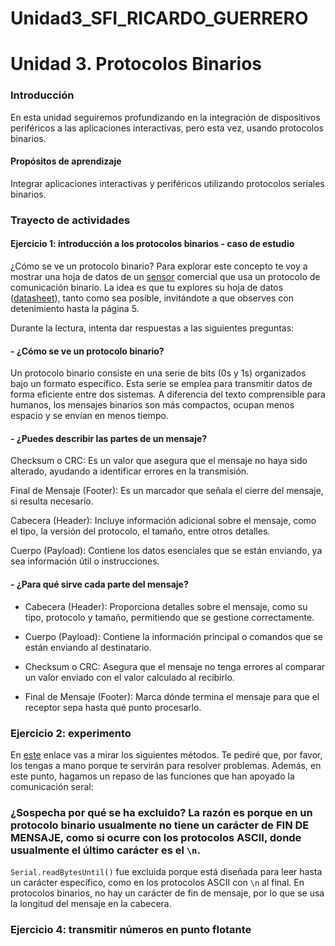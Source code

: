 # Unidad3_SFI_RICARDO_GUERRERO
# Unidad 3. **Protocolos Binarios**

### **Introducción**

En esta unidad seguiremos profundizando en la integración de dispositivos periféricos a las aplicaciones interactivas, pero esta vez, usando protocolos binarios.

#### **Propósitos de aprendizaje**

Integrar aplicaciones interactivas y periféricos utilizando protocolos seriales binarios.

### **Trayecto de actividades**

#### **Ejercicio 1: introducción a los protocolos binarios - caso de estudio**

¿Cómo se ve un protocolo binario? Para explorar este concepto te voy a mostrar una hoja de datos de un [sensor](http://www.chafon.com/productdetails.aspx?pid=382) comercial que usa un protocolo de comunicación binario. La idea es que tu explores su hoja de datos ([datasheet](https://drive.google.com/file/d/1uDtgNkUCknkj3iTkykwhthjLoTGJCcea/view?pli=1)), tanto como sea posible, invitándote a que observes con detenimiento hasta la página 5.

Durante la lectura, intenta dar respuestas a las siguientes preguntas:

#### - ¿Cómo se ve un protocolo binario?
Un protocolo binario consiste en una serie de bits (0s y 1s) organizados bajo un formato específico. Esta serie se emplea para transmitir datos de forma eficiente entre dos sistemas. A diferencia del texto comprensible para humanos, los mensajes binarios son más compactos, ocupan menos espacio y se envían en menos tiempo.
#### - ¿Puedes describir las partes de un mensaje?
Checksum o CRC:
Es un valor que asegura que el mensaje no haya sido alterado, ayudando a identificar errores en la transmisión.

Final de Mensaje (Footer):
Es un marcador que señala el cierre del mensaje, si resulta necesario.

Cabecera (Header):
Incluye información adicional sobre el mensaje, como el tipo, la versión del protocolo, el tamaño, entre otros detalles.

Cuerpo (Payload):
Contiene los datos esenciales que se están enviando, ya sea información útil o instrucciones.
#### - ¿Para qué sirve cada parte del mensaje?
- Cabecera (Header):  Proporciona detalles sobre el mensaje, como su tipo, protocolo y tamaño, permitiendo que se gestione correctamente.

- Cuerpo (Payload): Contiene la información principal o comandos que se están enviando al destinatario.

- Checksum o CRC: Asegura que el mensaje no tenga errores al comparar un valor enviado con el valor calculado al recibirlo.

- Final de Mensaje (Footer): Marca dónde termina el mensaje para que el receptor sepa hasta qué punto procesarlo.
### **Ejercicio 2: experimento**

En [este](https://www.arduino.cc/reference/en/language/functions/communication/serial/) enlace vas a mirar los siguientes métodos. Te pediré que, por favor, los tengas a mano porque te servirán para resolver problemas. Además, en este punto, hagamos un repaso de las funciones que han apoyado la comunicación seral:

### ¿Sospecha por qué se ha excluido? La razón es porque en un protocolo binario usualmente no tiene un carácter de FIN DE MENSAJE, como si ocurre con los protocolos ASCII, donde usualmente el último carácter es el `\n`.
`Serial.readBytesUntil()` fue excluida porque está diseñada para leer hasta un carácter específico, como en los protocolos ASCII con `\n` al final. En protocolos binarios, no hay un carácter de fin de mensaje, por lo que se usa la longitud del mensaje en la cabecera.

### **Ejercicio 4: transmitir números en punto flotante**


